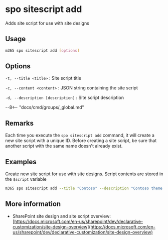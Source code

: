 # spo sitescript add

Adds site script for use with site designs

## Usage

```sh
m365 spo sitescript add [options]
```

## Options

`-t, --title <title>`
: Site script title

`-c, --content <content>`
: JSON string containing the site script

`-d, --description [description]`
: Site script description

--8<-- "docs/cmd/groups/_global.md"

## Remarks

Each time you execute the `spo sitescript add` command, it will create a new site script with a unique ID. Before creating a site script, be sure that another script with the same name doesn't already exist.

## Examples

Create new site script for use with site designs. Script contents are stored in the `$script` variable

```sh
m365 spo sitescript add --title "Contoso" --description "Contoso theme script" --content $script
```

## More information

- SharePoint site design and site script overview: [https://docs.microsoft.com/en-us/sharepoint/dev/declarative-customization/site-design-overview](https://docs.microsoft.com/en-us/sharepoint/dev/declarative-customization/site-design-overview)
